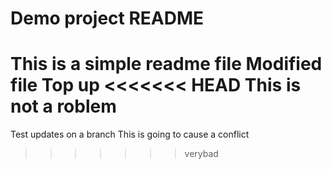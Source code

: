 # Demo project README

This is a simple readme file
Modified file
Top up
<<<<<<< HEAD
This is not a roblem
=======
Test updates on a branch
This is going to cause a conflict
>>>>>>> verybad
